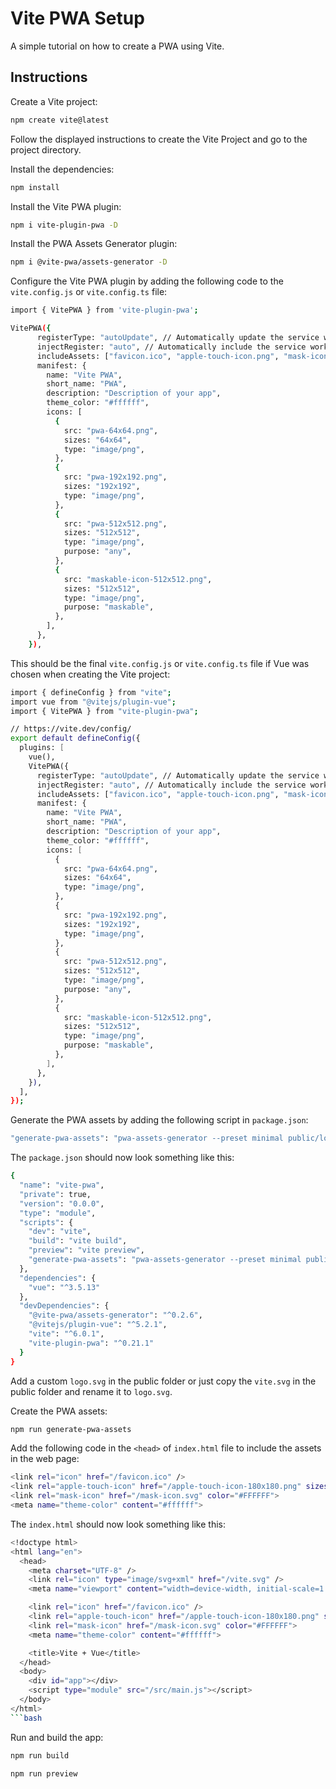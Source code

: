 # Vite PWA Setup

A simple tutorial on how to create a PWA using Vite.

## Instructions

Create a Vite project:

```bash
npm create vite@latest
```

Follow the displayed instructions to create the Vite Project and go to the project directory.

Install the dependencies:

```bash
npm install
```

Install the Vite PWA plugin:

```bash
npm i vite-plugin-pwa -D
```

Install the PWA Assets Generator plugin:

```bash
npm i @vite-pwa/assets-generator -D
```

Configure the Vite PWA plugin by adding the following code to the `vite.config.js` or `vite.config.ts` file:

```bash
import { VitePWA } from 'vite-plugin-pwa';
```

```bash
VitePWA({
      registerType: "autoUpdate", // Automatically update the service worker
      injectRegister: "auto", // Automatically include the service worker registration code in the application entry point
      includeAssets: ["favicon.ico", "apple-touch-icon.png", "mask-icon.svg"],
      manifest: {
        name: "Vite PWA",
        short_name: "PWA",
        description: "Description of your app",
        theme_color: "#ffffff",
        icons: [
          {
            src: "pwa-64x64.png",
            sizes: "64x64",
            type: "image/png",
          },
          {
            src: "pwa-192x192.png",
            sizes: "192x192",
            type: "image/png",
          },
          {
            src: "pwa-512x512.png",
            sizes: "512x512",
            type: "image/png",
            purpose: "any",
          },
          {
            src: "maskable-icon-512x512.png",
            sizes: "512x512",
            type: "image/png",
            purpose: "maskable",
          },
        ],
      },
    }),
```

This should be the final `vite.config.js` or `vite.config.ts` file if Vue was chosen when creating the Vite project:

```bash
import { defineConfig } from "vite";
import vue from "@vitejs/plugin-vue";
import { VitePWA } from "vite-plugin-pwa";

// https://vite.dev/config/
export default defineConfig({
  plugins: [
    vue(),
    VitePWA({
      registerType: "autoUpdate", // Automatically update the service worker
      injectRegister: "auto", // Automatically include the service worker registration code in the application entry point
      includeAssets: ["favicon.ico", "apple-touch-icon.png", "mask-icon.svg"],
      manifest: {
        name: "Vite PWA",
        short_name: "PWA",
        description: "Description of your app",
        theme_color: "#ffffff",
        icons: [
          {
            src: "pwa-64x64.png",
            sizes: "64x64",
            type: "image/png",
          },
          {
            src: "pwa-192x192.png",
            sizes: "192x192",
            type: "image/png",
          },
          {
            src: "pwa-512x512.png",
            sizes: "512x512",
            type: "image/png",
            purpose: "any",
          },
          {
            src: "maskable-icon-512x512.png",
            sizes: "512x512",
            type: "image/png",
            purpose: "maskable",
          },
        ],
      },
    }),
  ],
});
```

Generate the PWA assets by adding the following script in `package.json`:

```bash
"generate-pwa-assets": "pwa-assets-generator --preset minimal public/logo.svg"
```

The `package.json` should now look something like this:

```bash
{
  "name": "vite-pwa",
  "private": true,
  "version": "0.0.0",
  "type": "module",
  "scripts": {
    "dev": "vite",
    "build": "vite build",
    "preview": "vite preview",
    "generate-pwa-assets": "pwa-assets-generator --preset minimal public/logo.svg"
  },
  "dependencies": {
    "vue": "^3.5.13"
  },
  "devDependencies": {
    "@vite-pwa/assets-generator": "^0.2.6",
    "@vitejs/plugin-vue": "^5.2.1",
    "vite": "^6.0.1",
    "vite-plugin-pwa": "^0.21.1"
  }
}
```

Add a custom `logo.svg` in the public folder or just copy the `vite.svg` in the public folder and rename it to `logo.svg`.

Create the PWA assets:

```bash
npm run generate-pwa-assets
```

Add the following code in the `<head>` of `index.html` file to include the assets in the web page:

```bash
<link rel="icon" href="/favicon.ico" />
<link rel="apple-touch-icon" href="/apple-touch-icon-180x180.png" sizes="180x180" />
<link rel="mask-icon" href="/mask-icon.svg" color="#FFFFFF">
<meta name="theme-color" content="#ffffff">
```

The `index.html` should now look something like this:

````bash
<!doctype html>
<html lang="en">
  <head>
    <meta charset="UTF-8" />
    <link rel="icon" type="image/svg+xml" href="/vite.svg" />
    <meta name="viewport" content="width=device-width, initial-scale=1.0" />

    <link rel="icon" href="/favicon.ico" />
    <link rel="apple-touch-icon" href="/apple-touch-icon-180x180.png" sizes="180x180" />
    <link rel="mask-icon" href="/mask-icon.svg" color="#FFFFFF">
    <meta name="theme-color" content="#ffffff">

    <title>Vite + Vue</title>
  </head>
  <body>
    <div id="app"></div>
    <script type="module" src="/src/main.js"></script>
  </body>
</html>
```bash
````

Run and build the app:

```bash
npm run build
```

```bash
npm run preview
```
